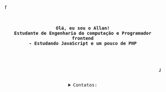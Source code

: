 <!-- Insdpirations:
				https://github.com/owl4ce 
		 		https://github.com/rxyhn/rxyhn -->
				
<!-- Profile -->
<p align="left"><strong><samp>「</samp></strong></p>
    <p align="center">
      <samp><br>
	      <br>
	      <b>
		 			Olá, eu sou o Allan!<br>
					Estudante de Engenharia da computação e Programador frontend <br>
					- Estudando JavaScript e um pouco de PHP 
	      </b>
        <br>
        <br>         
        <br>
      </samp><br>
    </p>
<p align="right"><strong><samp>」</samp></strong></p>

<br>

<details align="center">
<summary><samp>Contatos: </samp></summary>

<h2></h2><br>

<!-- Contact Me -->
<p align="center">
    <samp>
      <a href="https://www.linkedin.com/in/allancaetanosilva" target="_blank">linkedin</a> &#8226;
      <a href="https://www.reddit.com/user/acslva" target="_blank">reddit</a> &#8226;
      <a href="https://www.reddit.com/user/rayh4444n" target="_blank">curriculoOnlineAqui</a> &#8226;
      <a href="mailto:allancaetano.acs@gmail.com" target="_blank">email</a>
    </samp>
</p>

<h2></h2><br>

<!-- Github Stats -->
<p align="center">
    <samp>
<details>
  <summary>Meu Status de Perfil</summary>
  <br/>
          <img alt="GitHub Stats" src="https://github-readme-stats.vercel.app/api?bg_color=00000000&username=allancsilva&show_icons=true&include_all_commits=true&count_private=true&hide=issues&hide_border=true&icon_color=36393D&title_color=d9d7d6&text_color=d9d7d6"/>
  <br/>
</details>

<details> 
  <summary>Linguagens Mais Usadas</summary>
  <br/>
          <img alt="Top Language" src="https://github-readme-stats.vercel.app/api/top-langs/?bg_color=00000000&layout=compact&username=allancsilva&hide_border=true&title_color=d9d7d6&text_color=d9d7d6"/>
  <br/>
</details>
    </samp>
</p>
</details>

